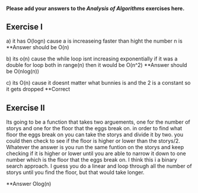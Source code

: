 #### Please add your answers to the ***Analysis of  Algorithms*** exercises here.

## Exercise I

a) it has O(logn) cause a is increaseing faster than hight the number n is
 **Answer should be O(n)


b) its o(n) cause the while loop isnt increasing exponentially if it was a double for loop both in range(n) then it would be O(n^2)
 **Answer should be O(nlog(n))


c) its O(n) cause it doesnt matter what bunnies is and the 2 is a constant so it gets dropped
**Correct

## Exercise II

Its going to be a function that takes two arguements, one for the number of storys and one for the floor that the eggs break on.  in order to find what floor the eggs break on you can take the storys and divide it by two.  you could then check to see if the floor is higher or lower than the storys/2.  Whatever the answer is you run the same funtion on the storys and keep checking if it is higher or lower until you are able to narrow it down to one number which is the floor that the eggs break on.  I think this i a binary search approach.  I guess you do a linear and loop through all the number of storys until you find the floor, but that would take longer.


**Answer Olog(n)